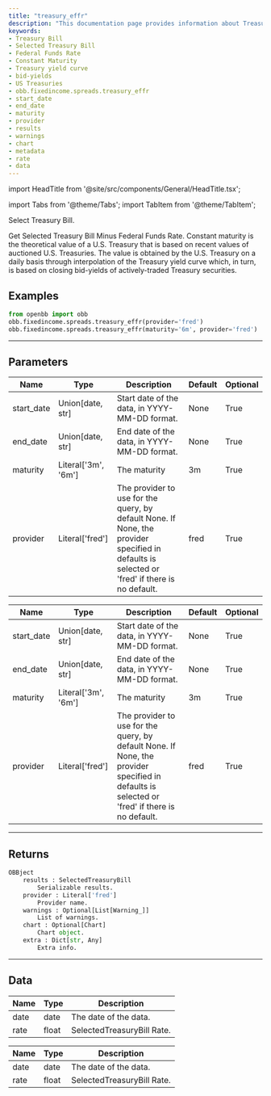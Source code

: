 ```yaml
---
title: "treasury_effr"
description: "This documentation page provides information about Treasury Bill data,  including the selected Treasury Bill rate minus Federal Funds Rate. It explains  the concept of constant maturity and the Treasury yield curve. The page also covers  the parameters, returns, and data associated with the `obb.fixedincome.spreads.treasury_effr`  function."
keywords:
- Treasury Bill
- Selected Treasury Bill
- Federal Funds Rate
- Constant Maturity
- Treasury yield curve
- bid-yields
- US Treasuries
- obb.fixedincome.spreads.treasury_effr
- start_date
- end_date
- maturity
- provider
- results
- warnings
- chart
- metadata
- rate
- data
---
```


import HeadTitle from '@site/src/components/General/HeadTitle.tsx';

<HeadTitle title="fixedincome/spreads/treasury_effr - Reference | OpenBB Platform Docs" />

<!-- markdownlint-disable MD012 MD031 MD033 -->

import Tabs from '@theme/Tabs';
import TabItem from '@theme/TabItem';

Select Treasury Bill.

Get Selected Treasury Bill Minus Federal Funds Rate.
Constant maturity is the theoretical value of a U.S. Treasury that is based on recent values of
auctioned U.S. Treasuries.
The value is obtained by the U.S. Treasury on a daily basis through interpolation of the Treasury
yield curve which, in turn, is based on closing bid-yields of actively-traded Treasury securities.


Examples
--------

```python
from openbb import obb
obb.fixedincome.spreads.treasury_effr(provider='fred')
obb.fixedincome.spreads.treasury_effr(maturity='6m', provider='fred')
```

---

## Parameters

<Tabs>

<TabItem value='standard' label='standard'>

| Name | Type | Description | Default | Optional |
| ---- | ---- | ----------- | ------- | -------- |
| start_date | Union[date, str] | Start date of the data, in YYYY-MM-DD format. | None | True |
| end_date | Union[date, str] | End date of the data, in YYYY-MM-DD format. | None | True |
| maturity | Literal['3m', '6m'] | The maturity | 3m | True |
| provider | Literal['fred'] | The provider to use for the query, by default None. If None, the provider specified in defaults is selected or 'fred' if there is no default. | fred | True |
</TabItem>

<TabItem value='fred' label='fred'>

| Name | Type | Description | Default | Optional |
| ---- | ---- | ----------- | ------- | -------- |
| start_date | Union[date, str] | Start date of the data, in YYYY-MM-DD format. | None | True |
| end_date | Union[date, str] | End date of the data, in YYYY-MM-DD format. | None | True |
| maturity | Literal['3m', '6m'] | The maturity | 3m | True |
| provider | Literal['fred'] | The provider to use for the query, by default None. If None, the provider specified in defaults is selected or 'fred' if there is no default. | fred | True |
</TabItem>

</Tabs>

---

## Returns

```python wordwrap
OBBject
    results : SelectedTreasuryBill
        Serializable results.
    provider : Literal['fred']
        Provider name.
    warnings : Optional[List[Warning_]]
        List of warnings.
    chart : Optional[Chart]
        Chart object.
    extra : Dict[str, Any]
        Extra info.

```

---

## Data

<Tabs>

<TabItem value='standard' label='standard'>

| Name | Type | Description |
| ---- | ---- | ----------- |
| date | date | The date of the data. |
| rate | float | SelectedTreasuryBill Rate. |
</TabItem>

<TabItem value='fred' label='fred'>

| Name | Type | Description |
| ---- | ---- | ----------- |
| date | date | The date of the data. |
| rate | float | SelectedTreasuryBill Rate. |
</TabItem>

</Tabs>

